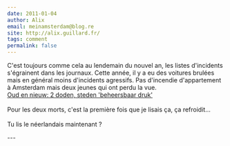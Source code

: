 ```yaml
---
date: 2011-01-04
author: Alix
email: meinamsterdam@blog.re
site: http://alix.guillard.fr/
tags: comment
permalink: false
---
```


<p>C'est toujours comme cela au lendemain du nouvel an, les listes d'incidents s'égrainent dans les journaux. Cette année, il y a eu des voitures brulées mais en général moins d'incidents agressifs. Pas d'incendie d'appartement à Amsterdam mais deux jeunes qui ont perdu la vue.<br />
<a href="http://www.volkskrant.nl/vk/nl/2664/nieuws/article/detail/1787275/2011/01/01/Oud-en-nieuw-2-doden-steden-beheersbaar-druk.dhtml">Oud en nieuw: 2 doden, steden 'beheersbaar druk'</a><br />
<br />
Pour les deux morts, c'est la première fois que je lisais ça, ça refroidit...<br />
<br />
Tu lis le néerlandais maintenant ?</p>
---